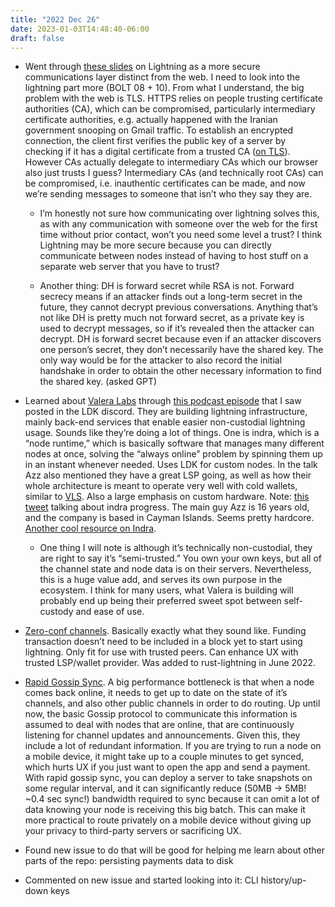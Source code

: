 ```yaml
---
title: "2022 Dec 26"
date: 2023-01-03T14:48:40-06:00
draft: false
---
```


- Went through [these slides](https://cdn.jb55.com/talk.pdf) on Lightning as a more secure communications layer distinct from the web. I need to look into the lightning part more (BOLT 08 + 10). From what I understand, the big problem with the web is TLS. HTTPS relies on people trusting certificate authorities (CA), which can be compromised, particularly intermediary certificate authorities, e.g. actually happened with the Iranian government snooping on Gmail traffic. To establish an encrypted connection, the client first verifies the public key of a server by checking if it has a digital certificate from a trusted CA ([on TLS](https://www.cloudflare.com/learning/ssl/what-happens-in-a-tls-handshake/)). However CAs actually delegate to intermediary CAs which our browser also just trusts I guess? Intermediary CAs (and technically root CAs) can be compromised, i.e. inauthentic certificates can be made, and now we’re sending messages to someone that isn’t who they say they are.

    - I’m honestly not sure how communicating over lightning solves this, as with any communication with someone over the web for the first time without prior contact, won’t you need some level a trust? I think Lightning may be more secure because you can directly communicate between nodes instead of having to host stuff on a separate web server that you have to trust?
    
    - Another thing: DH is forward secret while RSA is not. Forward secrecy means if an attacker finds out a long-term secret in the future, they cannot decrypt previous conversations. Anything that’s not like DH is pretty much not forward secret, as a private key is used to decrypt messages, so if it’s revealed then the attacker can decrypt. DH is forward secret because even if an attacker discovers one person’s secret, they don’t necessarily have the shared key. The only way would be for the attacker to also record the initial handshake in order to obtain the other necessary information to find the shared key. (asked GPT)
- Learned about [Valera Labs](https://valera.co/) through [this podcast episode](https://www.kevinrooke.com/podcasts/e83-azz-on-building-valera-and-combining-lightning-software-hardware-to-bring-billions-to-bitcoin) that I saw posted in the LDK discord. They are building lightning infrastructure, mainly back-end services that enable easier non-custodial lightning usage. Sounds like they’re doing a lot of things. One is indra, which is a “node runtime,” which is basically software that manages many different nodes at once, solving the “always online” problem by spinning them up in an instant whenever needed. Uses LDK for custom nodes. In the talk Azz also mentioned they have a great LSP going, as well as how their whole architecture is meant to operate very well with cold wallets, similar to [VLS](https://gitlab.com/lightning-signer/docs). Also a large emphasis on custom hardware. Note: [this tweet](https://twitter.com/617a7a/status/1594696672973570048) talking about indra progress. The main guy Azz is 16 years old, and the company is based in Cayman Islands. Seems pretty hardcore. [Another cool resource on Indra](https://makers.bolt.fun/story/bringing-adoption-scale--444).
    - One thing I will note is although it’s technically non-custodial, they are right to say it’s “semi-trusted.” You own your own keys, but all of the channel state and node data is on their servers. Nevertheless, this is a huge value add, and serves its own purpose in the ecosystem. I think for many users, what Valera is building will probably end up being their preferred sweet spot between self-custody and ease of use.
- [Zero-conf channels](https://lightningdevkit.org/blog/zero-confirmation-channels/). Basically exactly what they sound like. Funding transaction doesn’t need to be included in a block yet to start using lightning. Only fit for use with trusted peers. Can enhance UX with trusted LSP/wallet provider. Was added to rust-lightning in June 2022.
- [Rapid Gossip Sync](https://lightningdevkit.org/blog/announcing-rapid-gossip-sync/). A big performance bottleneck is that when a node comes back online, it needs to get up to date on the state of it’s channels, and also other public channels in order to do routing. Up until now, the basic Gossip protocol to communicate this information is assumed to deal with nodes that are online, that are continuously listening for channel updates and announcements. Given this, they include a lot of redundant information. If you are trying to run a node on a mobile device, it might take up to a couple minutes to get synced, which hurts UX if you just want to open the app and send a payment. With rapid gossip sync, you can deploy a server to take snapshots on some regular interval, and it can significantly reduce (50MB → 5MB! ~0.4 sec sync!) bandwidth required to sync because it can omit a lot of data knowing your node is receiving this big batch. This can make it more practical to route privately on a mobile device without giving up your privacy to third-party servers or sacrificing UX.
- Found new issue to do that will be good for helping me learn about other parts of the repo: persisting payments data to disk
- Commented on new issue and started looking into it: CLI history/up-down keys
